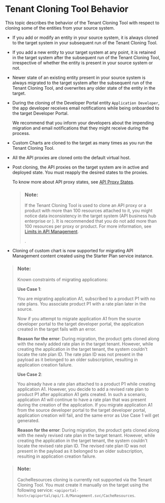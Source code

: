 <!-- loio6d15ffd6cc2147579be240d6aa8d3f29 -->

# Tenant Cloning Tool Behavior

This topic describes the behavior of the Tenant Cloning Tool with respect to cloning some of the entities from your source system.



-   If you add or modify an entity in your source system, it is always cloned to the target system in your subsequent run of the Tenant Cloning Tool.
-   If you add a new entity to your target system at any point, it is retained in the target system after the subsequent run of the Tenant Cloning Tool, irrespective of whether the entity is present in your source system or not.
-   Newer state of an existing entity present in your source system is always migrated to the target system after the subsequent run of the Tenant Cloning Tool, and overwrites any older state of the entity in the target.
-   During the cloning of the Developer Portal entity `Application Developer`, the app developer receives email notifications while being onboarded to the target Developer Portal.

    We recommend that you inform your developers about the impending migration and email notifications that they might receive during the process.

-   Custom Charts are cloned to the target as many times as you run the Tenant Cloning Tool.
-   All the API proxies are cloned onto the default virtual host.
-   Post cloning, the API proxies on the target system are in active and deployed state. You must reapply the desired states to the proxies.

    To know more about API proxy states, see [API Proxy States](../api-proxy-states-091cda4.md).

    > ### Note:  
    > If the Tenant Cloning Tool is used to clone an API proxy or a product with more than 100 resources attached to it, you might notice data inconsistency in the target system \(API business hub enterprise or \). It is recommended that you do not add more than 100 resources per proxy or product. For more information, see [Limits in API Management](../limits-in-api-management-f70f425.md).
    > 
    > .

-   Cloning of custom chart is now supported for migrating API Management content created using the Starter Plan service instance.


> ### Note:  
> Known constraints of migrating applications:
> 
> **Use Case 1**:
> 
> You are migrating application A1, subscribed to a product P1 with no rate plans. You associate product P1 with a rate plan later in the source.
> 
> Now if you attempt to migrate application A1 from the source developer portal to the target developer portal, the application created in the target fails with an error.
> 
> **Reason for the error**: During migration, the product gets cloned along with the newly added rate plan in the target tenant. However, while creating the application in the target tenant, the system couldn't locate the rate plan ID. The rate plan ID was not present in the payload as it belonged to an older subscription, resulting in application creation failure.
> 
> **Use Case 2**:
> 
> You already have a rate plan attached to a product P1 while creating application A1. However, you decide to add a revised rate plan to product P1 after application A1 gets created. In such a scenario, application A1 will continue to have a rate plan that was present during the creation of the application. If you migrate application A1 from the source developer portal to the target developer portal, application creation will fail, and the same error as Use Case 1 will get generated.
> 
> **Reason for the error**: During migration, the product gets cloned along with the newly revised rate plan in the target tenant. However, while creating the application in the target tenant, the system couldn't locate the revised rate plan ID. The revised rate plan ID was not present in the payload as it belonged to an older subscription, resulting in application creation failure.

> ### Note:  
> CacheResources cloning is currently not supported via the Tenant Cloning Tool. You must create it manually on the target using the following service: `<apiportal-host>/apiportal/api/1.0/Management.svc/CacheResources`.

